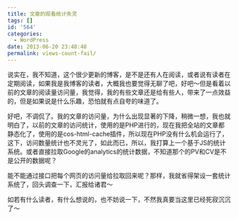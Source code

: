 ```yaml
---
title: 文章的观看统计失灵
tags: []
id: '564'
categories:
  - WordPress
date: 2013-06-20 23:48:48
permalink: views-count-fail/
---
```


说实在，我不知道，这个很少更新的博客，是不是还有人在阅读，或者说有读者在定期阅读，如果我是我博客的读者，大概我也要觉得无聊了吧，好吧～但是看着以前的文章的阅读量访问量，我觉得，我的有些文章还是给有些人，带来了一点效益的，但是如果说是什么乐趣，恐怕就有点自夸的味道了。

好吧，不调侃了。我的文章的访问量，为什么出现显著的下降，稍微一想，我也就明白了，以前的文章的访问统计，使用的是PHP进行的，现在我把全站的文章都静态化了，使用的是cos-html-cache插件，所以现在PHP没有什么机会运行了，这下，访问数量统计也不灵光了，如此而已，所以，我打算上一个基于JS的统计系统。或者直接拉取Google的analytics的统计数据，不知道那个的PV和CV是不是公开的数据呢？

能不能通过接口把每个网页的访问量给拉取回来呢？那样，我就省得架设一套统计系统了，回头调查一下，汇报给诸君～

如若有什么读者，有什么想说的，也不妨说一下，不然我真要当这里已经死寂沉沉了～